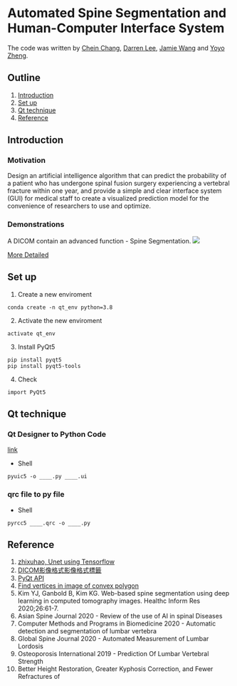 # Automated Spine Segmentation and Human-Computer Interface System
The code was written by [Chein Chang](https://github.com/pchien0415), [Darren Lee](https://github.com/darrenleeleelee1), [Jamie Wang](https://github.com/jamie212) and [Yoyo Zheng](https://github.com/yo-yo97).

## Outline
1. [Introduction](#Introduction)
2. [Set up](#Set-up)
3. [Qt technique](#Qt-technique)
4. [Reference](#Reference)

## Introduction
### Motivation
Design an artificial intelligence algorithm that can predict the probability of a patient who has undergone spinal fusion surgery experiencing a vertebral fracture within one year, and provide a simple and clear interface system (GUI) for medical staff to create a visualized prediction model for the convenience of researchers to use and optimize.

### Demonstrations
A DICOM contain an advanced function - Spine Segmentation. 
![](https://i.imgur.com/xz1sovX.png)

[More Detailed](https://docs.google.com/document/d/1BAk_GDI7SnA05f3iKshl8ktfqSTvdIAX/edit?usp=sharing&ouid=108756677729144740043&rtpof=true&sd=true)

## Set up
1. Create a new enviroment
```
conda create -n qt_env python=3.8
```
2. Activate the new enviroment
```
activate qt_env
```
3. Install PyQt5
```
pip install pyqt5
pip install pyqt5-tools
```
4. Check
```
import PyQt5
```

## Qt technique
### Qt Designer to Python Code
[link](https://realpython.com/qt-designer-python/)

* Shell
```
pyuic5 -o ____.py ____.ui
```

### qrc file to py file
* Shell
```
pyrcc5 ____.qrc -o ____.py
```

## Reference
1. [zhixuhao, Unet using Tensorflow](https://github.com/zhixuhao/unet) 
2. [DICOM影像格式影像格式標籤](https://b8807053.pixnet.net/blog/post/10116283)
3. [PyQt API](https://doc.qt.io/qtforpython/api.html)
4. [Find vertices in image of convex polygon](https://www.mathworks.com/matlabcentral/fileexchange/74181-find-vertices-in-image-of-convex-polygon)
5. Kim YJ, Ganbold B, Kim KG. Web-based spine segmentation using deep learning in computed tomography images. Healthc Inform Res 2020;26:61-7.
6. Asian Spine Journal 2020 - Review of the use of AI in spinal Diseases
7. Computer Methods and Programs in Biomedicine 2020 - Automatic detection and segmentation of lumbar vertebra
8. Global Spine Journal 2020 - Automated Measurement of Lumbar Lordosis
9. Osteoporosis International 2019 - Prediction Of Lumbar Vertebral Strength
10. Better Height Restoration, Greater Kyphosis Correction, and Fewer Refractures of
